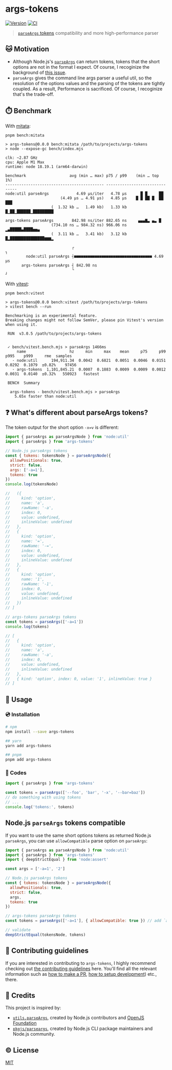 # args-tokens

[![Version][npm-version-src]][npm-version-href]
[![CI][ci-src]][ci-href]

> [`parseArgs` tokens](https://nodejs.org/api/util.html#parseargs-tokens) compatibility and more high-performance parser

## 🐱 Motivation

- Although Node.js's [`parseArgs`](https://nodejs.org/api/util.html#utilparseargsconfig) can return tokens, tokens that the short options are not in the format I expect. Of course, I recoginize the background of [this issue](https://github.com/pkgjs/parseargs/issues/78).
- `parseArgs` gives the command line args parser a useful util, so the resolution of the options values and the parsing of the tokens are tightly coupled. As a result, Performance is sacrificed. Of course, I recoginize that's the trade-off.

## ⏱️ Benchmark

With [mitata](https://github.com/evanwashere/mitata):

```
pnpm bench:mitata

> args-tokens@0.0.0 bench:mitata /path/to/projects/args-tokens
> node --expose-gc bench/index.mjs

clk: ~2.87 GHz
cpu: Apple M1 Max
runtime: node 18.19.1 (arm64-darwin)

benchmark                   avg (min … max) p75 / p99    (min … top 1%)
------------------------------------------- -------------------------------
node:util parseArgs            4.69 µs/iter   4.78 µs      █ █     ██
                        (4.49 µs … 4.91 µs)   4.85 µs    █ █ ██ █  ██  ███
                    (  1.32 kb …   1.49 kb)   1.33 kb █▁██▁██████▁█████████

args-tokens parseArgs        842.98 ns/iter 882.65 ns     ▄▄▄▇▃ ▄▃ █
                    (734.10 ns … 984.32 ns) 966.06 ns   ▂▄█████▄████▅▅▄
                    (  3.11 kb …   3.41 kb)   3.12 kb █▂███████████████▆▆▆▂

                             ┌                                            ┐
         node:util parseArgs ┤■■■■■■■■■■■■■■■■■■■■■■■■■■■■■■■■■■ 4.69 µs
       args-tokens parseArgs ┤ 842.98 ns
                             └                                            ┘
```

With [vitest](https://vitest.dev/guide/features.html#benchmarking):

```
pnpm bench:vitest

> args-tokens@0.0.0 bench:vitest /path/to/projects/args-tokens
> vitest bench --run

Benchmarking is an experimental feature.
Breaking changes might not follow SemVer, please pin Vitest's version when using it.

 RUN  v3.0.5 /path/to/projects/args-tokens


 ✓ bench/vitest.bench.mjs > parseArgs 1466ms
     name                   hz     min     max    mean     p75     p99    p995    p999     rme  samples
   · node:util      194,911.34  0.0042  0.6821  0.0051  0.0046  0.0151  0.0292  0.1079  ±0.82%    97456
   · args-tokens  1,101,845.21  0.0007  0.1883  0.0009  0.0009  0.0012  0.0031  0.0140  ±0.32%   550923   fastest

 BENCH  Summary

  args-tokens - bench/vitest.bench.mjs > parseArgs
    5.65x faster than node:util
```

## ❓ What's different about parseArgs tokens?

The token output for the short option `-x=v` is different:

```js
import { parseArgs as parseArgsNode } from 'node:util'
import { parseArgs } from 'args-tokens'

// Node.js parseArgs tokens
const { tokens: tokensNode } = parseArgsNode({
  allowPositionals: true,
  strict: false,
  args: ['-a=1'],
  tokens: true
})
console.log(tokensNode)

//   ({
//     kind: 'option',
//     name: 'a',
//     rawName: '-a',
//     index: 0,
//     value: undefined,
//     inlineValue: undefined
//   },
//   {
//     kind: 'option',
//     name: '=',
//     rawName: '-=',
//     index: 0,
//     value: undefined,
//     inlineValue: undefined
//   },
//   {
//     kind: 'option',
//     name: '1',
//     rawName: '-1',
//     index: 0,
//     value: undefined,
//     inlineValue: undefined
//   })
// ]

// args-tokens parseArgs tokens
const tokens = parseArgs(['-a=1'])
console.log(tokens)

// [
//   {
//     kind: 'option',
//     name: 'a',
//     rawName: '-a',
//     index: 0,
//     value: undefined,
//     inlineValue: undefined
//   },
//   { kind: 'option', index: 0, value: '1', inlineValue: true }
// ]
```

## 🚀 Usage

### 💿 Installation

```sh
# npm
npm install --save args-tokens

## yarn
yarn add args-tokens

## pnpm
pnpm add args-tokens
```

### 🍭 Codes

```js
import { parseArgs } from 'args-tokens'

const tokens = parseArgs(['--foo', 'bar', '-x', '--bar=baz'])
// do something with using tokens
// ...
console.log('tokens:', tokens)
```

## Node.js `parseArgs` tokens compatible

If you want to use the same short options tokens as returned Node.js `parseArgs`, you can use `allowCompatible` parse option on `parseArgs`:

```js
import { parseArgs as parseArgsNode } from 'node:util'
import { parseArgs } from 'args-tokens'
import { deepStrictEqual } from 'node:assert'

const args = ['-a=1', '2']

// Node.js parseArgs tokens
const { tokens: tokensNode } = parseArgsNode({
  allowPositionals: true,
  strict: false,
  args,
  tokens: true
})

// args-tokens parseArgs tokens
const tokens = parseArgs(['-a=1'], { allowCompatible: true }) // add `allowCompatible` option

// validate
deepStrictEqual(tokensNode, tokens)
```

## 🙌 Contributing guidelines

If you are interested in contributing to `args-tokens`, I highly recommend checking out [the contributing guidelines](/CONTRIBUTING.md) here. You'll find all the relevant information such as [how to make a PR](/CONTRIBUTING.md#pull-request-guidelines), [how to setup development](/CONTRIBUTING.md#development-setup)) etc., there.

## 💖 Credits

This project is inspired by:

- [`utils.parseArgs`](https://nodejs.org/api/util.html#utilparseargsconfig), created by Node.js contributors and [OpenJS Foundation](https://openjsf.org/)
- [`pkgjs/parseargs`](https://github.com/pkgjs/parseargs), created by Node.js CLI package maintainers and Node.js community.

## ©️ License

[MIT](http://opensource.org/licenses/MIT)

<!-- Badges -->

[npm-version-src]: https://img.shields.io/npm/v/args-tokens?style=flat
[npm-version-href]: https://npmjs.com/package/args-tokens
[ci-src]: https://github.com/kazupon/args-tokens/actions/workflows/ci.yml/badge.svg
[ci-href]: https://github.com/kazupon/args-tokens/actions/workflows/ci.yml
